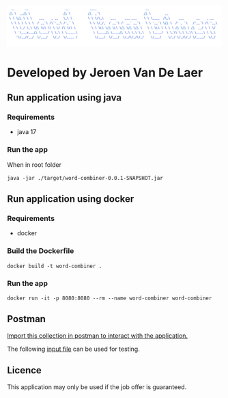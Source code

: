 ![Word Combiner](WordCombiner.png)

# Developed by Jeroen Van De Laer

## Run application using java

### Requirements
* java 17

### Run the app
When in root folder
```
java -jar ./target/word-combiner-0.0.1-SNAPSHOT.jar
```

## Run application using docker
### Requirements
* docker
### Build the Dockerfile
```
docker build -t word-combiner .
```
### Run the app
```
docker run -it -p 8080:8080 --rm --name word-combiner word-combiner
```
## Postman
[Import this collection in postman to interact with the application.](WordCombination.postman_collection.json)

The following [input file](input.txt) can be used for testing.

## Licence
This application may only be used if the job offer is guaranteed.
